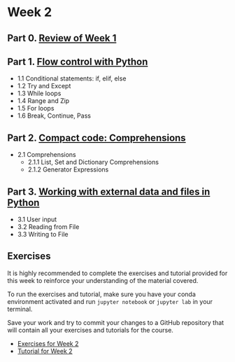 # Week 2

## Part 0. [Review of Week 1](02_00_review_week1.ipynb)

## Part 1. [Flow control with Python](02_01_flow_control.ipynb)
- 1.1 Conditional statements: if, elif, else
- 1.2 Try and Except
- 1.3 While loops
- 1.4 Range and Zip
- 1.5 For loops
- 1.6 Break, Continue, Pass

## Part 2. [Compact code: Comprehensions](02_02_compact-code.ipynb)
- 2.1 Comprehensions
    - 2.1.1 List, Set and Dictionary Comprehensions
    - 2.1.2 Generator Expressions

## Part 3. [Working with external data and files in Python](02_03_external-data.ipynb)
- 3.1 User input
- 3.2 Reading from File
- 3.3 Writing to File

## Exercises
It is highly recommended to complete the exercises and tutorial provided for this week to reinforce your understanding of the material covered.

To run the exercises and tutorial, make sure you have your conda environment activated and run `jupyter notebook` or `jupyter lab` in your terminal. 

Save your work and try to commit your changes to a GitHub repository that will contain all your exercises and tutorials for the course.

- [Exercises for Week 2](exercises/week2_Ex2.ipynb)
- [Tutorial for Week 2](exercises/week2_Tut2.ipynb)